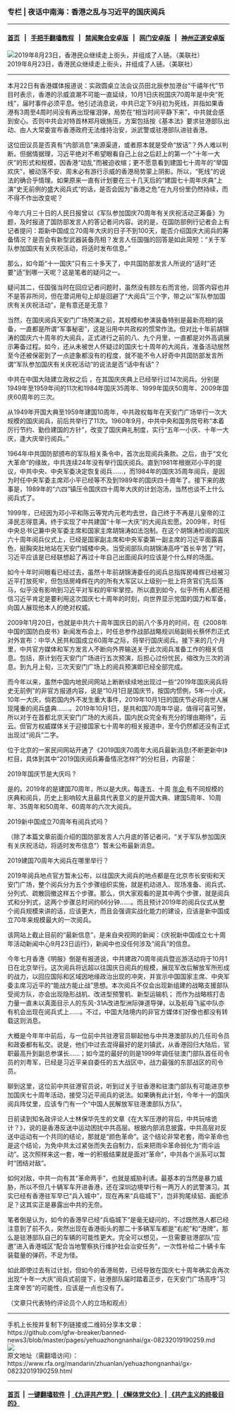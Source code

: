 ### 专栏 | 夜话中南海：香港之乱与习近平的国庆阅兵
------------------------

#### [首页](https://github.com/gfw-breaker/banned-news3/blob/master/README.md) &nbsp;&nbsp;|&nbsp;&nbsp; [手把手翻墙教程](https://github.com/gfw-breaker/guides/wiki) &nbsp;&nbsp;|&nbsp;&nbsp; [禁闻聚合安卓版](https://github.com/gfw-breaker/bn-android) &nbsp;&nbsp;|&nbsp;&nbsp; [网门安卓版](https://github.com/oGate2/oGate) &nbsp;&nbsp;|&nbsp;&nbsp; [神州正道安卓版](https://github.com/SzzdOgate/update) 



<div id="headerimg">
 <img alt="2019年8月23日，香港民众继续走上街头，并组成了人链。（美联社）" src="https://www.rfa.org/mandarin/zhuanlan/yehuazhongnanhai/gx-08232019190259.html/hj823.jpg/@@images/737ac9ad-09d5-4099-acf9-647940483bfd.jpeg" title="2019年8月23日，香港民众继续走上街头，并组成了人链。（美联社）"/>
 <div id="headerimgcontents">
  <div id="headerimgcaption">
   <span>
    2019年8月23日，香港民众继续走上街头，并组成了人链。（美联社）
   </span>
   <!-- zoomattribute -->
  </div>
  <!-- headerimgcaption -->
 </div>
 <!-- headerimagecontents -->
</div>

<hr/>
<div id="storytext">
 <div>
  <div class="slot_header">
  </div>
 </div>
 <p>
  本月22日有香港媒体报道说：实政圆桌立法会议员田北辰参加港台“千禧年代”节目时表示，香港的示威浪潮不可能一直延续，10月1日庆祝国庆70周年是中央“死线”，届时事件必须平息。他引述消息说，中共已定下9月初为死线，并指如果香港有3周至4周时间没有再出现催泪弹，局势在“相当时间平静下来”，中共就会感到安心。否则中共会对特首林郑月娥施压，方案包括按《基本法》要求驻港部队出动、由人大常委宣布香港政府无法维持治安，派武警或驻港部队进驻香港。
 </p>
 <p>
  这位田议员是否真有“内部消息”来源渠道，或者原本就是受命“放话”？外人难以判断。但据情据理，习近平绝对不希望眼看自己上台之后赶上的第一个“十年一大庆”的形式和规模，因香港“动乱”而被迫收缩；更不愿意看到建国七十周年的“举国欢庆”，被动荡不安、周末必有游行示威的香港局势蒙上阴影。所以，“死线”的说法的确合乎情理。如果原来一直有计划要在三十几天后的“建国七十周年庆典”上演“史无前例的盛大阅兵式“的话，是否会因为“香港之危”在九月份里仍然持续，而不得不作出改变呢？
 </p>
 <p>
  今年六月三十日的人民日报曾以《军队参加国庆70周年有关庆祝活动正筹备》为题，及时报道了国防部发言人的答记者问内容。说的是，在国防部例行记者会上有记者提问：距新中国成立70周年大庆的日子不到100天，能否介绍国庆大阅兵的筹备情况？是否会有新型武器装备亮相？发言人任国强的回答是如此简短：“关于军队参加国庆有关庆祝活动，将适时发布信息。”
 </p>
 <p>
  那么，如今距“十一国庆”只有三十多天了，中共国防部发言人所说的“适时”还要“适”到哪一天呢？这是笔者的疑问之一。
 </p>
 <p>
  疑问其二，任国强当时在回应记者问题时，虽然没有顾左右而言他，回答内容也并不是答非所问，但在潜词用句上却是回避了“大阅兵”三个字，带之以“军队参加国庆有关庆祝活动”，是有意还是无意？
 </p>
 <p>
  当然，在国庆阅兵天安门广场预演之前，其规模和参演装备特别是最新亮相的装备，一直都是所谓“军事秘密”，这是沿用中共政权的惯常作法。但对比十年前胡锦涛的国庆六十周年的大阅兵，正式进行之前的八、九个月里，一直都是对外高调展示筹备过程。如今，还从未被世人怀疑过的国庆七十周年的大阅兵，准备活动居然至今还被保密到了一点迹象都没有的程度，就不能不令人好奇中共国防部发言所谓“军队参加国庆有关庆祝活动”的说法是否“话中有话”？
 </p>
 <p>
  中共在中国大陆建立政权之后 ，在其国庆庆典上已经举行过14次阅兵。分别是1949年至1959年间的11次和1984年国庆35周年、1999年国庆50周年、2009年国庆60周年的三次。
 </p>
 <p>
  从1949年开国大典至1959年建国10周年，中共政权每年在天安门广场举行一次大规模的国庆阅兵，前后共举行了11次。1960年9月，中共中央和国务院号称“本着厉行节约、勤俭建国的方针”，改变了国庆典礼制度，实行“五年一小庆、十年一大庆，逢大庆举行阅兵。”
 </p>
 <p>
  1964年中共国防部颁布的军队相关条令中，首次出现阅兵条款。之后，由于“文化大革命”的缘故，中共连续24年没有举行国庆阅兵。直到1981年根据邓小平的提议，中共中央、中央军委决定恢复阅兵……，而1984年的国庆35周年阅兵，是因为时任中央军委主席邓小平已经等不及到1989年的国庆四十周年了。接下来的故事是，1989年的“六四”镇压令国庆四十周年大庆的计划泡汤，当然也谈不上什么阅兵式了。
 </p>
 <p>
  1999年，已经因为邓小平和陈云等党内元老均去世，自己终于不再是儿皇帝的江泽民志得意满，终于实现了中共建国“十年一大庆”的大阅兵宏愿。2009年，时任中央总书记兼中央军委主席和国家主席胡锦涛如法泡制。在这个胡锦涛检阅的国庆六十周年阅兵仪式上，已经是国家副主席和中央军委第一副主席的习近平面露喜色，挺胸突肚地站在天安门城楼中央。当受阅部队向胡锦涛高呼“首长辛苦了”时，习近平应该是已经联想起了再过十年自己出面阅兵时应该是个什么样的场面。
 </p>
 <p>
  如今十年时间眼看已经过去，虽然十年前胡锦涛委任的阅兵总指挥房峰辉已经被习近平打放死牢，但包括房峰辉在内的所有大军区以上级别一批上将贪官们先后落马，似乎没有影响到习近平对军权的牢牢掌控。所以直到如今，似乎所有人都还相信习近平肯定是要利用这次国庆七十周年的时刻，向世界显示党国的国力和军备，向国人展现他本人的绝对权威。
 </p>
 <p>
  2009年1月20日，也就是中共六十周年国庆日的前八个多月的时间，在《2008年中国的国防白皮书》新闻发布会上，时任总参作战部战略规训局副局长蔡怀烈正式对外宣布：中华人民共和国成立60周年之际，将举行国庆阅兵。接下来的几个月里，中共官方媒体和军方发言人不断向外界输送关于此次阅兵准备工作的相关信息。包括，原计划在天安门广场进行五次预演，后担心过份忧民，缩改为三次的消息。到九月上旬，三次天安门广场上的阅兵预演即已经全部完成。
 </p>
 <p>
  而今年以来，虽然中国内地民间网站上断断续续地出现过一些“2019年国庆阅兵将史无前例”的非官方报道内容，说是“10月1日是国庆节，按国内惯例，5年一小庆，10年一大庆，倘若国内外不发生重大事件，2019年10月1日的国庆节必将向世人展现隆重的阅兵盛典…….。2019年10月1日，是共和国70周年华诞，值得可喜可贺，所以对于在首都北京天安门广场的大阅兵，国内民众完全有充分的理由期待”，云云。但官方权威媒体关于迎接国家七十周年的相关报道中，至今仍然都还没有正式出现过“阅兵”二字。
 </p>
 <p>
  位于北京的一家民间网站开通了《2019国庆70周年大阅兵最新消息(不断更新中)》栏目，具体到其中“2019国庆阅兵筹备情况怎样?”的分栏目，内容是：
 </p>
 <p>
  2019年国庆节是大庆吗 ?
 </p>
 <p>
  是的。2019年的是建国70周年，所以是大庆。每逢五、十周
  <a href="http://bj.bendibao.com/tour/2013111/92982.shtm" target="_blank">
   年会
  </a>
  有不同规模的庆典和阅兵，历史上影响较大且最具代表意义的是开国大典、建国5周年、10周年、35周年和50周年、60周年的六次大阅兵。
 </p>
 <p>
  2019新中国成立70周年有阅兵式吗？
 </p>
 <p>
  （除了本篇文章前面介绍的国防部发言人六月底的答记者问，“关于军队参加国庆有关庆祝活动，将适时发布信息”）暂未公布最新消息。
 </p>
 <p>
  2019建国70周年大阅兵在哪里举行？
 </p>
 <p>
  2019年阅兵地点官方暂未公布，以往国庆大阅兵的地点都是在北京市长安街和天安门广场，整个阅兵分为五个步骤组织实施，就是机动进入、现场准备、阅兵式、分列式、疏散回撤这样五个步骤。那么，供大家观看的是其中两个步骤，就是阅兵式和分列式，这两个步骤总时间约66分钟……。而且预计2019年的阅兵仪式从整个阅兵规模来讲的话，应该更大，而且会强调实战化能力的建设，应该是新中国成立70年来规模最大的一次阅兵。
 </p>
 <p>
  该网站上截止目前的“最新信息”，是来自央视网的新闻：《庆祝新中国成立七十周年活动新闻中心9月23日运行》，新闻中也没任何涉及“阅兵”的信息。
 </p>
 <p>
  今年七月香港《明报》倒是有报道说，中共建政70周年阅兵暨巡游活动将于10月1日在北京举行。这次阅兵将远超以往国庆日阅兵的规模，展现军改后解放军所形成的战力，以回应国际和区域因地缘政治出现的冲突，并宣示中国国家主席、中央军委主席习近平的“能战方能止战”思想。本次阅兵不仅会出现新组建的战略支援部队受阅方队，亦会出现隐形战机、改进型预警机、新型运输机； 而作为战略核打击力量一直未以真面目示人的东风-31A改进型洲际弹道导弹，以及航母飞鲨中队亦有机会出现在阅兵式上……。不过，中国大陆境内的非官方媒体们好像也都没有转载这则消息。
 </p>
 <p>
  大概是今年年中前后，与一位前中共驻港官员聊起他与中共港澳部队的几任司令员和政委都有私交。说是，他们中过去混得最好的是刘镇武，从香港回归大陆后，官职最高升到副总参谋长……；如今混的最好的则是1999年调任驻澳门部队首任司令员的刘粤军，已经是习近平亲自委任的五大战区中，战力最强的东部战区的司令员。
 </p>
 <p>
  聊到这里，这位前中共驻港官员说，听到过关于驻香港和驻澳门部队有可能进京参加国庆七十周年活动，接受习近平阅兵的说法。如果确有此计划，今年十一的国庆阅兵阵仗里，应该专门有一个“中国人民解放军驻港澳部队方队”。
 </p>
 <p>
  日前读到知名政评论人士林保华先生的文章《在大军压港的背后，中共玩啥诡计？》，说的是香港反送中运动困扰中共高层。根据内部消息披露，中共高层对反送中运动有一个共同的结论，那就是“颜色革命”。这个结论非常老套，雨伞革命也是这个结论，为免中共太过紧张而失去自制力，后来把雨伞革命弱化为“雨伞运动”。这次照样来这一套，唯一的积极结果就是面对“革命”，中共各个派系可以暂时“团结对敌”。
 </p>
 <p>
  如何对敌，中共一向有其“革命两手”，也就是威胁利诱。最基本的当然是暴力威胁，所以不但几十辆军车开进香港，还在深圳边境举行有一两万人的武警演习。其实已经有香港驻军早已“兵入城中”，现在再来“兵临城下”，岂非狗尾续貂、画蛇添足？这其实正是暴露出中共的无奈。
 </p>
 <p>
  笔者倒是认为，如今的香港早已经“兵临城下”是毫无疑问的，不过既然港人都已经注意到了前不久，突然出现在香港街头的那二十多辆军车都是“右舵”和“港牌”，那么是驻港部队自己的车辆的可能性更大。完全可以想见，一旦需要驻港部队“应邀”进入香港城区“配合当地警察执行维护社会治安任务”，一次性补给二十辆卡车装载量的弹药，不足为怪。
 </p>
 <p>
  如此即使过去有过计划，但如今的香港局势，已经导致在国庆七十周年确实会再次出现“十年一大庆”阅兵式前提下，驻港部队届时踏着正步，在天安门广场高呼”习主席辛苦“的可能性，应该是一点也没有了。
 </p>
 <p>
  （文章只代表特约评论员个人的立场和观点）
 </p>
</div>

<hr/>
手机上长按并复制下列链接或二维码分享本文章：<br/>
https://github.com/gfw-breaker/banned-news3/blob/master/pages/yehuazhongnanhai/gx-08232019190259.md <br/>
<a href='https://github.com/gfw-breaker/banned-news3/blob/master/pages/yehuazhongnanhai/gx-08232019190259.md'><img src='https://github.com/gfw-breaker/banned-news3/blob/master/pages/yehuazhongnanhai/gx-08232019190259.md.png'/></a> <br/>
原文地址（需翻墙访问）：https://www.rfa.org/mandarin/zhuanlan/yehuazhongnanhai/gx-08232019190259.html


------------------------
#### [首页](https://github.com/gfw-breaker/banned-news3/blob/master/README.md) &nbsp;|&nbsp; [一键翻墙软件](https://github.com/gfw-breaker/nogfw/blob/master/README.md) &nbsp;| [《九评共产党》](https://github.com/gfw-breaker/9ping.md/blob/master/README.md#九评之一评共产党是什么) | [《解体党文化》](https://github.com/gfw-breaker/jtdwh.md/blob/master/README.md) | [《共产主义的终极目的》](https://github.com/gfw-breaker/gczydzjmd.md/blob/master/README.md)

